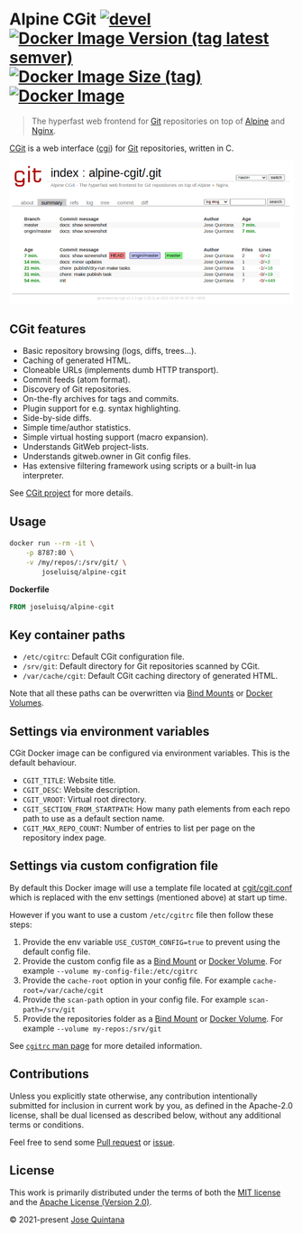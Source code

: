 # Alpine CGit [![devel](https://github.com/joseluisq/alpine-cgit/actions/workflows/devel.yml/badge.svg)](https://github.com/joseluisq/alpine-cgit/actions/workflows/devel.yml) [![Docker Image Version (tag latest semver)](https://img.shields.io/docker/v/joseluisq/alpine-cgit/latest)](https://hub.docker.com/r/joseluisq/alpine-cgit/) [![Docker Image Size (tag)](https://img.shields.io/docker/image-size/joseluisq/alpine-cgit/latest)](https://hub.docker.com/r/joseluisq/alpine-cgit/tags) [![Docker Image](https://img.shields.io/docker/pulls/joseluisq/alpine-cgit.svg)](https://hub.docker.com/r/joseluisq/alpine-cgit/)

> The hyperfast web frontend for [Git](https://git-scm.com/) repositories on top of [Alpine](https://alpinelinux.org/) and [Nginx](https://nginx.org/).

[CGit](https://git.zx2c4.com/cgit/about/) is a web interface ([cgi](https://tools.ietf.org/html/rfc3875)) for [Git](https://git-scm.com/) repositories, written in C.

<img src="./cgit.png" width="600">

## CGit features

- Basic repository browsing (logs, diffs, trees...).
- Caching of generated HTML.
- Cloneable URLs (implements dumb HTTP transport).
- Commit feeds (atom format).
- Discovery of Git repositories.
- On-the-fly archives for tags and commits.
- Plugin support for e.g. syntax highlighting.
- Side-by-side diffs.
- Simple time/author statistics.
- Simple virtual hosting support (macro expansion).
- Understands GitWeb project-lists.
- Understands gitweb.owner in Git config files.
- Has extensive filtering framework using scripts or a built-in lua interpreter.

See [CGit project](https://git.zx2c4.com/cgit/about/) for more details.

## Usage

```sh
docker run --rm -it \
    -p 8787:80 \
    -v /my/repos/:/srv/git/ \
        joseluisq/alpine-cgit
```

**Dockerfile**

```Dockerfile
FROM joseluisq/alpine-cgit
```

## Key container paths

- `/etc/cgitrc`: Default CGit configuration file.
- `/srv/git`: Default directory for Git repositories scanned by CGit.
- `/var/cache/cgit`: Default CGit caching directory of generated HTML.

Note that all these paths can be overwritten via [Bind Mounts](https://docs.docker.com/storage/bind-mounts/) or [Docker Volumes](https://docs.docker.com/storage/volumes/).

## Settings via environment variables

CGit Docker image can be configured via environment variables. This is the default behaviour.

- `CGIT_TITLE`: Website title.
- `CGIT_DESC`: Website description.
- `CGIT_VROOT`: Virtual root directory.
- `CGIT_SECTION_FROM_STARTPATH`: How many path elements from each repo path to use as a default section name.
- `CGIT_MAX_REPO_COUNT`: Number of entries to list per page on the repository index page.

## Settings via custom configration file

By default this Docker image will use a template file located at [cgit/cgit.conf](./cgit/cgit.conf) which is replaced with the env settings (mentioned above) at start up time.

However if you want to use a custom `/etc/cgitrc` file then follow these steps:

1. Provide the env variable `USE_CUSTOM_CONFIG=true` to prevent using the default config file.
2. Provide the custom config file as a [Bind Mount](https://docs.docker.com/storage/bind-mounts/) or [Docker Volume](https://docs.docker.com/storage/volumes/). For example `--volume my-config-file:/etc/cgitrc`
3. Provide the `cache-root` option in your config file. For example `cache-root=/var/cache/cgit`
4. Provide the `scan-path` option in your config file. For example `scan-path=/srv/git`
5. Provide the repositories folder as a [Bind Mount](https://docs.docker.com/storage/bind-mounts/) or [Docker Volume](https://docs.docker.com/storage/volumes/). For example `--volume my-repos:/srv/git`

See [`cgitrc` man page](https://linux.die.net/man/5/cgitrc) for more detailed information.

## Contributions

Unless you explicitly state otherwise, any contribution intentionally submitted for inclusion in current work by you, as defined in the Apache-2.0 license, shall be dual licensed as described below, without any additional terms or conditions.

Feel free to send some [Pull request](https://github.com/joseluisq/alpine-cgit/pulls) or [issue](https://github.com/joseluisq/alpine-cgit/issues).

## License

This work is primarily distributed under the terms of both the [MIT license](LICENSE-MIT) and the [Apache License (Version 2.0)](LICENSE-APACHE).

© 2021-present [Jose Quintana](https://joseluisq.net)
